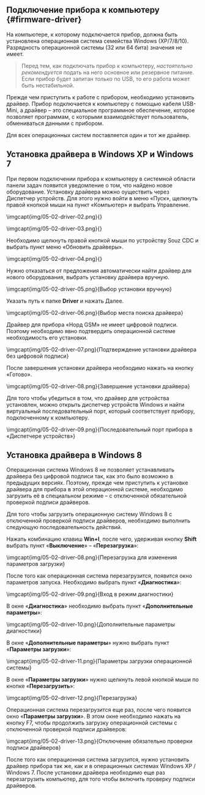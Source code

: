 ## Подключение прибора к компьютеру {#firmware-driver}

На компьютере, к которому подключается прибор, должна быть установлена операционная система семейства Windows (XP/7/8/10). Разрядность операционной системы (32 или 64 бита) значения не имеет.

> Перед тем, как подключать прибор к компьютеру, *настоятельно рекомендуется* подать на него основное или резервное питание. Если прибор будет запитан *только* по USB, то его работа может быть нестабильной.

Прежде чем приступить к работе с прибором, необходимо установить драйвер. Прибор подключается к компьютеру с помощью кабеля USB-Mini, а драйвер – это специальное программное обеспечение, которое позволяет программам, с которыми взаимодействует пользователь, обмениваться данными с прибором.

Для всех операционных систем поставляется один и тот же драйвер.

## Установка драйвера в Windows XP и Windows 7

При первом подключении прибора к компьютеру в системной области панели задач появится уведомление о том, что найдено новое оборудование.
Установку драйвера можно оуществить через Диспетчер устройств. Для этого нужно войти в меню «Пуск», щелкнуть правой кнопкой мыши на пункт «Компьютер» и выбрать Управление.

\imgcapt{img/05-02-driver-02.png}{}

\imgcapt{img/05-02-driver-03.png}{}

Необходимо щелкнуть правой кнопкой мыши по устройству Souz CDC и выбрать пункт меню «Обновить драйверы».

\imgcapt{img/05-02-driver-04.png}{}

Нужно отказаться от предложения автоматически найти драйвер для нового оборудования, выбрать установку драйвера вручную.

\imgcapt{img/05-02-driver-05.png}{Выбор установки вручную}

Указать путь к папке **Driver** и нажать Далее.

\imgcapt{img/05-02-driver-06.png}{Выбор места поиска драйвера}

Драйвер для прибора «Норд GSM» не имеет цифровой подписи. Поэтому необходимо явно подтвердить операционной системе необходимость его установки.

\imgcapt{img/05-02-driver-07.png}{Подтверждение установки драйвера без цифровой подписи}

После завершения установки драйвера необходимо нажать на кнопку «Готово».

\imgcapt{img/05-02-driver-08.png}{Завершение установки драйвера}

Для того чтобы убедиться в том, что драйвер для устройства установлен, можно открыть диспетчер устройств Windows и найти виртуальный последовательный порт, который соответствует прибору, подключенному к компьютеру.

\imgcapt{img/05-02-driver-09.png}{Последовательный порт прибора в «Диспетчере устройств»}


## Установка драйвера в Windows 8

Операционная система Windows 8 не позволяет устанавливать драйвера без цифровой подписи так, как это было возможно в предыдущих версиях. Поэтому, прежде чем приступить к установке драйвера для прибора в этой операционной системе, необходимо загрузить её в специальном режиме – с  отключенной обязательной проверкой подписи драйверов.

Для того чтобы загрузить операционную систему Windows 8 с отключенной проверкой подписи драйверов, необходимо выполнить следующую последовательность действий.

Нажать комбинацию клавиш **Win+I**, после чего, удерживая кнопку **Shift** выбрать пункт «**Выключение**» – «**Перезагрузка**»:

\imgcapt{img/05-02-driver-08.png}{Перезагрузка для изменения параметров загрузки}

После того как операционная система перезагрузится, появится окно параметров запуска. Необходимо выбрать пункт «**Диагностика**»:

\imgcapt{img/05-02-driver-09.png}{Вход в режим диагностики}

В окне «**Диагностика**» необходимо выбрать пункт «**Дополнительные параметры**»:

\imgcapt{img/05-02-driver-10.png}{Дополнительные параметры диагностики}

В окне «**Дополнительные параметры**» нужно выбрать пункт «**Параметры загрузки**»:

\imgcapt{img/05-02-driver-11.png}{Параметры загрузки операционной системы}

В окне «**Параметры загрузки**» нужно щелкнуть левой кнопкой мыши по кнопке «**Перезагрузить**»:

\imgcapt{img/05-02-driver-12.png}{Перезагрузка}

Операционная система перезагрузится еще раз, после чего появится окно «**Параметры загрузки**». В этом окне необходимо нажать на кнопку F7, чтобы продолжить загрузку операционной системы с отключенной проверкой подписи драйверов:

\imgcapt{img/05-02-driver-13.png}{Отключение обязательно проверки подписи драйверов}

После того как операционная система загрузится, нужно установить драйвер прибора так же, как и в операционных системах Windows XP / Windows 7. После установки драйвера необходимо еще раз перезагрузить компьютер, для того чтобы включить проверку подписи драйверов.

